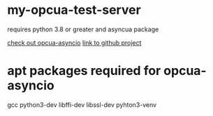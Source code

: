 # my-opcua-test-server

requires python 3.8 or greater and asyncua package

[check out opcua-asyncio](http://freeopcua.github.io/)
[link to github project](https://github.com/FreeOpcUa/opcua-asyncio)


# apt packages required for opcua-asyncio
gcc
python3-dev
libffi-dev
libssl-dev
pyhton3-venv
